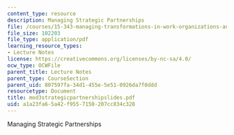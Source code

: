 ```yaml
---
content_type: resource
description: Managing Strategic Partnerships
file: /courses/15-343-managing-transformations-in-work-organizations-and-society-spring-2002/a1a23fa65a42f9557150207cc834c328_mod3strategicpartnershipslides.pdf
file_size: 102203
file_type: application/pdf
learning_resource_types:
- Lecture Notes
license: https://creativecommons.org/licenses/by-nc-sa/4.0/
ocw_type: OCWFile
parent_title: Lecture Notes
parent_type: CourseSection
parent_uid: 807597fa-34d1-455e-5e51-0926da7f0ddd
resourcetype: Document
title: mod3strategicpartnershipslides.pdf
uid: a1a23fa6-5a42-f955-7150-207cc834c328
---
```

Managing Strategic Partnerships